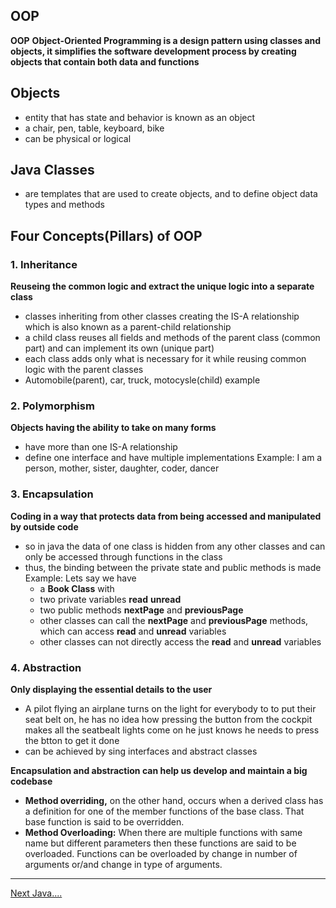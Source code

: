 ## OOP
**OOP**
**Object-Oriented Programming is a design pattern using classes and objects, it simplifies the software development process by creating objects that contain both data and functions**

## Objects
- entity that has state and behavior is known as an object
- a chair, pen, table, keyboard, bike
- can be physical or logical

## Java Classes
- are templates that are used to create objects, and to define object data types and methods

## Four Concepts(Pillars) of OOP

### 1. Inheritance
**Reuseing the common logic and extract the unique logic into a separate class**
- classes inheriting from other classes creating the IS-A relationship which is also known as a parent-child relationship
- a child class reuses all fields and methods of the parent class (common part) and can implement its own (unique part)
- each class adds only what is necessary for it while reusing common logic with the parent classes
- Automobile(parent), car, truck, motocysle(child) example
                
### 2. Polymorphism
**Objects having the ability to take on many forms**
- have more than one IS-A relationship
- define one interface and have multiple implementations
Example: I am a person, mother, sister, daughter, coder, dancer
        
### 3. Encapsulation
**Coding in a way that protects data from being accessed and manipulated by outside code**
- so in java the data of one class is hidden from any other classes and can only be accessed through functions in the class 
- thus, the binding between the private state and public methods is made
Example: Lets say we have 
    - a **Book Class** with 
    - two private variables **read** **unread**
    - two public methods **nextPage** and **previousPage**
    - other classes can call the **nextPage** and **previousPage** methods, which can access **read** and **unread** variables
    - other classes can not directly access the **read** and  **unread** variables

### 4. Abstraction
**Only displaying the essential details to the user**
-  A pilot flying an airplane turns on the light for everybody to to put their seat belt on, he has no idea how pressing the button from the cockpit makes all the seatbealt lights come on he just knows he needs to press the btton to get it done
- can be achieved by sing interfaces and abstract classes
    
**Encapsulation and abstraction can help us develop and maintain a big codebase**

- **Method overriding,** on the other hand, occurs when a derived class has a definition for one of the member functions of the base class. That base function is said to be overridden.
- **Method Overloading:** When there are multiple functions with same name but different parameters then these functions are said to be overloaded. Functions can be overloaded by change in number of arguments or/and change in type of arguments.
___________________________

[Next Java....](JAVA.md)